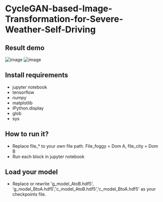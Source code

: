# CycleGAN-based-Image-Transformation-for-Severe-Weather-Self-Driving

## Result demo
![image](https://user-images.githubusercontent.com/36163586/207711648-54be07f0-b56e-41ef-8a70-ae67c267b196.png)
![image](https://user-images.githubusercontent.com/36163586/207711662-6dde2eef-f828-4269-baa1-730abafe7185.png)

## Install requirements
- jupyter notebook
- tensorflow
- numpy
- matplotlib
- IPython.display
- glob
- sys

## How to run it?
- Replace file_* to your own file path. File_foggy = Dom A, file_city = Dom B
- Run each block in jupyter notebook

## Load your model
- Replace or rewrite 'g_model_AtoB.hdf5', 'g_model_BtoA.hdf5','c_model_AtoB.hdf5','c_model_BtoA.hdf5' as your checkpoints file.
